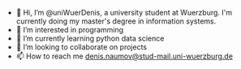 - 👋 Hi, I’m @uniWuerDenis, a university student at Wuerzburg. I'm currently doing my master's degree in information systems.
- 👀 I’m interested in programming
- 🌱 I’m currently learning python data science
- 💞️ I’m looking to collaborate on projects
- 📫 How to reach me denis.naumov@stud-mail.uni-wuerzburg.de

<!---
uniWuerDenis/uniWuerDenis is a ✨ special ✨ repository because its `README.md` (this file) appears on your GitHub profile.
You can click the Preview link to take a look at your changes.
--->
